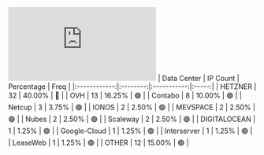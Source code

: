 ![Diagramm](https://github.com/obajay/StateSync-snapshots/blob/main/Projects/Planq/1/README.md)
| Data Center | IP Count | Percentage | Freq |
|:------------:|:--------:|:-----------:|:-----:|
| HETZNER | 32 | 40.00% | 🔴 |
| OVH | 13 | 16.25% | 🟢 |
| Contabo | 8 | 10.00% | 🟢 |
| Netcup | 3 | 3.75% | 🟢 |
| IONOS | 2 | 2.50% | 🟢 |
| MEVSPACE | 2 | 2.50% | 🟢 |
| Nubes | 2 | 2.50% | 🟢 |
| Scaleway | 2 | 2.50% | 🟢 |
| DIGITALOCEAN | 1 | 1.25% | 🟢 |
| Google-Cloud | 1 | 1.25% | 🟢 |
| Interserver | 1 | 1.25% | 🟢 |
| LeaseWeb | 1 | 1.25% | 🟢 |
| OTHER | 12 | 15.00% | 🟢 |